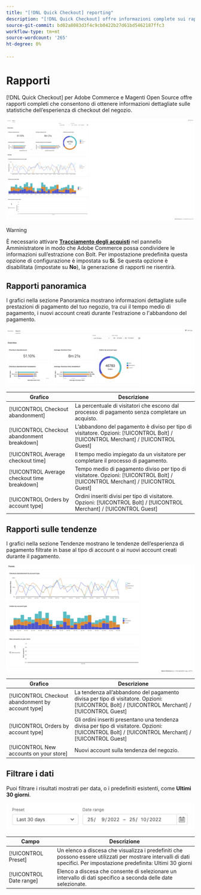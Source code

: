 ```yaml
---
title: "[!DNL Quick Checkout] reporting"
description: "[!DNL Quick Checkout] offre informazioni complete sui rapporti."
source-git-commit: bd02a8083d3f4c9cb0422b27d61bd5462187ffc3
workflow-type: tm+mt
source-wordcount: '265'
ht-degree: 0%

---
```



# Rapporti

[!DNL Quick Checkout] per Adobe Commerce e Magenti Open Source offre rapporti completi che consentono di ottenere informazioni dettagliate sulle statistiche dell’esperienza di checkout del negozio.

![Visualizzazione rapporti](assets/reports-view-big-checkout.png)

>[!WARNING]
>
> È necessario attivare [**Tracciamento degli acquisti**](../quick-checkout/settings-quick-checkout.md) nel pannello Amministratore in modo che Adobe Commerce possa condividere le informazioni sull’estrazione con Bolt. Per impostazione predefinita questa opzione di configurazione è impostata su **Sì**. Se questa opzione è disabilitata (impostate su **No**), la generazione di rapporti ne risentirà.

## Rapporti panoramica

I grafici nella sezione Panoramica mostrano informazioni dettagliate sulle prestazioni di pagamento del tuo negozio, tra cui il tempo medio di pagamento, i nuovi account creati durante l&#39;estrazione o l&#39;abbandono del pagamento.

![Panoramica dei rapporti](assets/overview-report-checkout.png)

| Grafico | Descrizione |
|---|---|
| [!UICONTROL Checkout abandonment] | La percentuale di visitatori che escono dal processo di pagamento senza completare un acquisto. |
| [!UICONTROL Checkout abandonment breakdown] | L’abbandono del pagamento è diviso per tipo di visitatore. Opzioni: [!UICONTROL Bolt] / [!UICONTROL Merchant] / [!UICONTROL Guest] |
| [!UICONTROL Average checkout time] | Il tempo medio impiegato da un visitatore per completare il processo di pagamento. |
| [!UICONTROL Average checkout time breakdown] | Tempo medio di pagamento diviso per tipo di visitatore. Opzioni: [!UICONTROL Bolt] / [!UICONTROL Merchant] / [!UICONTROL Guest] |
| [!UICONTROL Orders by account type] | Ordini inseriti divisi per tipo di visitatore. Opzioni: [!UICONTROL Bolt] / [!UICONTROL Merchant] / [!UICONTROL Guest] |

## Rapporti sulle tendenze

I grafici nella sezione Tendenze mostrano le tendenze dell’esperienza di pagamento filtrate in base al tipo di account o ai nuovi account creati durante il pagamento.

![Tendenze dei rapporti](assets/trends-report-checkout.png)

| Grafico | Descrizione |
|---|---|
| [!UICONTROL Checkout abandonment by account type] | La tendenza all’abbandono del pagamento divisa per tipo di visitatore. Opzioni: [!UICONTROL Bolt] / [!UICONTROL Merchant] / [!UICONTROL Guest] |
| [!UICONTROL Orders by account type] | Gli ordini inseriti presentano una tendenza divisa per tipo di visitatore. Opzioni: [!UICONTROL Bolt] / [!UICONTROL Merchant] / [!UICONTROL Guest] |
| [!UICONTROL New accounts on your store] | Nuovi account sulla tendenza del negozio. |

## Filtrare i dati

Puoi filtrare i risultati mostrati per data, o i predefiniti esistenti, come **Ultimi 30 giorni**.

![Vista a filtri](assets/filter-view.png)

| Campo | Descrizione |
|---|---|
| [!UICONTROL Preset] | Un elenco a discesa che visualizza i predefiniti che possono essere utilizzati per mostrare intervalli di dati specifici. Per impostazione predefinita: Ultimi 30 giorni |
| [!UICONTROL Date range] | Elenco a discesa che consente di selezionare un intervallo di dati specifico a seconda delle date selezionate. |

